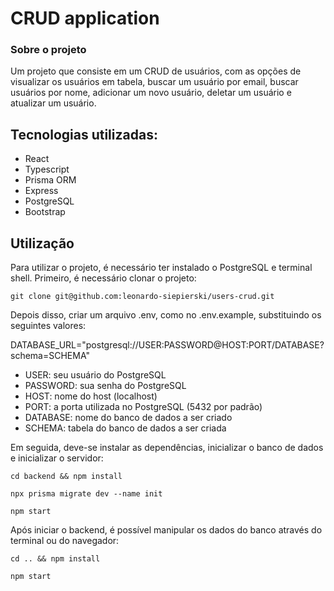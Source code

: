 <h1>CRUD application</h1>

<div>
  <h3>Sobre o projeto</h3>
  <p>Um projeto que consiste em um CRUD de usuários, com as opções de visualizar os usuários em tabela, buscar um usuário por email, buscar usuários por nome, adicionar um novo usuário, deletar um usuário e atualizar um usuário.</p>
</div>
<div>
  <h2>Tecnologias utilizadas:</h2>
  <ul>
    <li>React</li>
    <li>Typescript</li>
    <li>Prisma ORM</li>
    <li>Express</li>
    <li>PostgreSQL</li>
    <li>Bootstrap</li>
  </ul>
</div>
<div>
  <h2>Utilização</h2>
  <p>Para utilizar o projeto, é necessário ter instalado o PostgreSQL e terminal shell. Primeiro, é necessário clonar o projeto:</p>
  <p><code>git clone git@github.com:leonardo-siepierski/users-crud.git</code></p>
  <p>Depois disso, criar um arquivo .env, como no .env.example, substituindo os seguintes valores:</p>
  <p>DATABASE_URL="postgresql://USER:PASSWORD@HOST:PORT/DATABASE?schema=SCHEMA"</p>
  <ul>
    <li>USER: seu usuário do PostgreSQL</li>
    <li>PASSWORD: sua senha do PostgreSQL</li>
    <li>HOST: nome do host (localhost)</li>
    <li>PORT: a porta utilizada no PostgreSQL (5432 por padrão)</li>
    <li>DATABASE: nome do banco de dados a ser criado</li>
    <li>SCHEMA: tabela do banco de dados a ser criada</li>
  </ul>
  <p>Em seguida, deve-se instalar as dependências, inicializar o banco de dados e inicializar o servidor:</p>
  <p><code>cd backend && npm install</code></p>
  <p><code>npx prisma migrate dev --name init</code></p>
  <p><code>npm start</code></p>
  <p>Após iniciar o backend, é possível manipular os dados do banco através do terminal ou do navegador:</p>
  <p><code>cd .. && npm install</code></p>
  <p><code>npm start</code></p>
